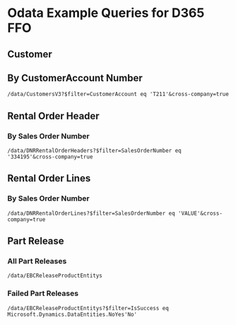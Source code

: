 # Odata Example Queries for D365 FFO

## Customer

## By CustomerAccount Number

    /data/CustomersV3?$filter=CustomerAccount eq 'T211'&cross-company=true

## Rental Order Header

### By Sales Order Number

    /data/DNRRentalOrderHeaders?$filter=SalesOrderNumber eq '334195'&cross-company=true

## Rental Order Lines 

### By Sales Order Number

    /data/DNRRentalOrderLines?$filter=SalesOrderNumber eq 'VALUE'&cross-company=true

## Part Release

### All Part Releases

    /data/EBCReleaseProductEntitys

### Failed Part Releases

    /data/EBCReleaseProductEntitys?$filter=IsSuccess eq Microsoft.Dynamics.DataEntities.NoYes'No'